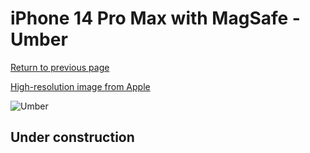# iPhone 14 Pro Max with MagSafe - Umber

[Return to previous page](/iphone_14)

[High-resolution image from Apple](https://store.storeimages.cdn-apple.com/8756/as-images.apple.com/is/MPPQ3?wid=4500&hei=4500&fmt=png)

<div style="width: 500px"><img src="/almost_uncompressed/MPPQ3.webp" alt="Umber"></div>

## Under construction
